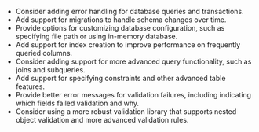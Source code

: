 - Consider adding error handling for database queries and transactions.
- Add support for migrations to handle schema changes over time.
- Provide options for customizing database configuration, such as specifying file path or using in-memory database.
- Add support for index creation to improve performance on frequently queried columns.
- Consider adding support for more advanced query functionality, such as joins and subqueries.
- Add support for specifying constraints and other advanced table features.
- Provide better error messages for validation failures, including indicating which fields failed validation and why.
- Consider using a more robust validation library that supports nested object validation and more advanced validation rules.